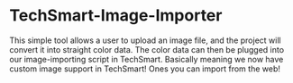 # TechSmart-Image-Importer
This simple tool allows a user to upload an image file, and the project will convert it into straight color data. The color data can then be plugged into our image-importing script in TechSmart. Basically meaning we now have custom image support in TechSmart! Ones you can import from the web!
